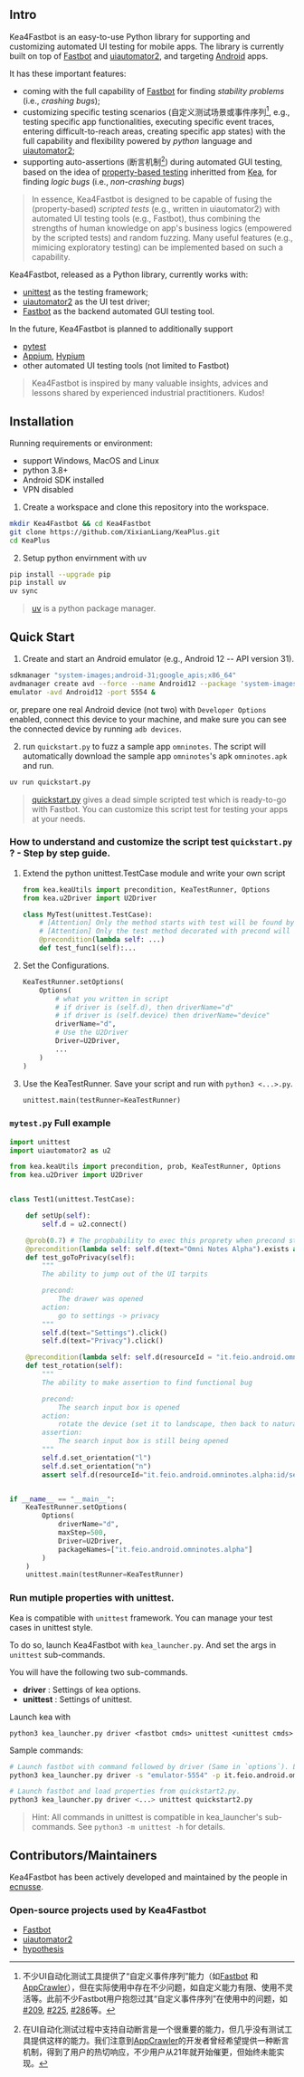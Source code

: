 ## Intro 

Kea4Fastbot is an easy-to-use Python library for supporting and customizing automated UI testing for mobile apps. The library is currently built on top of [Fastbot](https://github.com/bytedance/Fastbot_Android) and [uiautomator2](https://github.com/openatx/uiautomator2), and targeting [Android](https://en.wikipedia.org/wiki/Android_(operating_system)) apps.

It has these important features:
- coming with the full capability of [Fastbot](https://github.com/bytedance/Fastbot_Android) for finding *stability problems* (i.e., *crashing bugs*); 
- customizing specific testing scenarios (自定义测试场景或事件序列[^1], e.g., testing specific app functionalities, executing specific event traces, entering difficult-to-reach areas, creating specific app states) with the full capability and flexibility powered by *python* language and [uiautomator2](https://github.com/openatx/uiautomator2);
- supporting auto-assertions (断言机制[^2]) during automated GUI testing, based on the idea of [property-based testing](https://en.wikipedia.org/wiki/Software_testing#Property_testing) inheritted from [Kea](https://github.com/ecnusse/Kea), for finding *logic bugs* (i.e., *non-crashing bugs*)

> In essence, Kea4Fastbot is designed to be capable of fusing the (property-based) *scripted tests* (e.g., written in uiautomator2) with automated UI testing tools (e.g., Fastbot), thus combining the strengths of human knowledge on app's business logics (empowered by the scripted tests) and random fuzzing. Many useful features (e.g., mimicing exploratory testing) can be implemented based on such a capability.
 
Kea4Fastbot, released as a Python library, currently works with:
- [unittest](https://docs.python.org/3/library/unittest.html) as the testing framework;
- [uiautomator2](https://github.com/openatx/uiautomator2) as the UI test driver; 
- [Fastbot](https://github.com/bytedance/Fastbot_Android) as the backend automated GUI testing tool.

In the future, Kea4Fastbot is planned to additionally support
- [pytest](https://docs.pytest.org/en/stable/)
- [Appium](https://github.com/appium/appium), [Hypium]()
- other automated UI testing tools (not limited to Fastbot)

> Kea4Fastbot is inspired by many valuable insights, advices and lessons shared by experienced industrial practitioners. Kudos!

## Installation

Running requirements or environment:
- support Windows, MacOS and Linux
- python 3.8+
- Android SDK installed
- VPN disabled

1. Create a workspace and clone this repository into the workspace.

```bash
mkdir Kea4Fastbot && cd Kea4Fastbot
git clone https://github.com/XixianLiang/KeaPlus.git
cd KeaPlus
```

2. Setup python envirnment with uv
```bash
pip install --upgrade pip
pip install uv
uv sync
```

> [uv](https://docs.astral.sh/uv/) is a python package manager.

## Quick Start

1. Create and start an Android emulator (e.g., Android 12 -- API version 31).

```bash
sdkmanager "system-images;android-31;google_apis;x86_64"
avdmanager create avd --force --name Android12 --package 'system-images;android-31;google_apis;x86_64' --abi google_apis/x86_64 --sdcard 1024M --device 'Nexus 7'
emulator -avd Android12 -port 5554 &
```

or, prepare one real Android device (not two) with `Developer Options` enabled, connect this device to your machine, and make sure you can see the connected device by running `adb devices`.

2. run `quickstart.py` to fuzz a sample app `omninotes`.
The script will automatically download the sample app `omninotes`'s apk `omninotes.apk` and run.

```python
uv run quickstart.py
```

> [quickstart.py](https://github.com/XixianLiang/KeaPlus/blob/main/quickstart.py) gives a dead simple scripted test which is ready-to-go with Fastbot. You can customize this script test for testing your apps at your needs.

### How to understand and customize the script test `quickstart.py` ? - Step by step guide.

1. Extend the python unittest.TestCase module and write your own script

    ```python
    from kea.keaUtils import precondition, KeaTestRunner, Options
    from kea.u2Driver import U2Driver

    class MyTest(unittest.TestCase):
        # [Attention] Only the method starts with test will be found by unittest
        # [Attention] Only the test method decorated with precond will be loaded as a property
        @precondition(lambda self: ...)
        def test_func1(self):...
    ```

2. Set the Configurations.

    ```python
    KeaTestRunner.setOptions(
        Options(
            # what you written in script
            # if driver is (self.d), then driverName="d"
            # if driver is (self.device) then driverName="device"
            driverName="d",
            # Use the U2Driver
            Driver=U2Driver,
            ...
        )
    )
    ```

3. Use the KeaTestRunner. Save your script and run with `python3 <...>.py`.
   
    ```python
    unittest.main(testRunner=KeaTestRunner)
    ```


### `mytest.py` Full example

```python
import unittest
import uiautomator2 as u2

from kea.keaUtils import precondition, prob, KeaTestRunner, Options
from kea.u2Driver import U2Driver


class Test1(unittest.TestCase):

    def setUp(self):
        self.d = u2.connect()

    @prob(0.7) # The propbability to exec this proprety when precond statisfied is 0.7
    @precondition(lambda self: self.d(text="Omni Notes Alpha").exists and self.d(text="Settings").exists)
    def test_goToPrivacy(self):
        """
        The ability to jump out of the UI tarpits

        precond:
            The drawer was opened
        action:
            go to settings -> privacy
        """
        self.d(text="Settings").click()
        self.d(text="Privacy").click()

    @precondition(lambda self: self.d(resourceId = "it.feio.android.omninotes.alpha:id/search_src_text").exists)
    def test_rotation(self):
        """
        The ability to make assertion to find functional bug

        precond:
            The search input box is opened
        action:
            rotate the device (set it to landscape, then back to natural)
        assertion:
            The search input box is still being opened
        """
        self.d.set_orientation("l")
        self.d.set_orientation("n")
        assert self.d(resourceId="it.feio.android.omninotes.alpha:id/search_src_text").exists()


if __name__ == "__main__":
    KeaTestRunner.setOptions(
        Options(
            driverName="d",
            maxStep=500,
            Driver=U2Driver,
            packageNames=["it.feio.android.omninotes.alpha"]
        )
    )
    unittest.main(testRunner=KeaTestRunner)
```

### Run mutiple properties with unittest.

Kea is compatible with `unittest` framework. You can manage your test cases in unittest style.

To do so, launch Kea4Fastbot with `kea_launcher.py`. And set the args in `unittest` sub-commands.

You will have the following two sub-commands.

- **driver** : Settings of kea options.
- **unittest** : Settings of unittest.

Launch kea with 
```
python3 kea_launcher.py driver <fastbot cmds> unittest <unittest cmds> 
```

Sample commands:

```bash
# Launch fastbot with command followed by driver (Same in `options`). Load the properties (testCases) from directory mytests/omni_notes
python3 kea_launcher.py driver -s "emulator-5554" -p it.feio.android.omninotes.alpha --agent u2 --running-minutes 10 --throttle 200 --driver-name d unittest discover -s mytests/omni_notes

# Launch fastbot and load properties from quickstart2.py.
python3 kea_launcher.py driver <...> unittest quickstart2.py
```

> Hint: All commands in unittest is compatible in kea_launcher's sub-commands. See `python3 -m unittest -h` for details.

## Contributors/Maintainers

Kea4Fastbot has been actively developed and maintained by the people in [ecnusse](https://github.com/ecnusse).

### Open-source projects used by Kea4Fastbot

- [Fastbot](https://github.com/bytedance/Fastbot_Android)
- [uiautomator2](https://github.com/openatx/uiautomator2)
- [hypothesis](https://github.com/HypothesisWorks/hypothesis)

[^1]: 不少UI自动化测试工具提供了“自定义事件序列”能力（如[Fastbot](https://github.com/bytedance/Fastbot_Android/blob/main/handbook-cn.md#%E8%87%AA%E5%AE%9A%E4%B9%89%E4%BA%8B%E4%BB%B6%E5%BA%8F%E5%88%97) 和[AppCrawler](https://github.com/seveniruby/AppCrawler)），但在实际使用中存在不少问题，如自定义能力有限、使用不灵活等。此前不少Fastbot用户抱怨过其“自定义事件序列”在使用中的问题，如[#209](https://github.com/bytedance/Fastbot_Android/issues/209), [#225](https://github.com/bytedance/Fastbot_Android/issues/225), [#286](https://github.com/bytedance/Fastbot_Android/issues/286)等。

[^2]: 在UI自动化测试过程中支持自动断言是一个很重要的能力，但几乎没有测试工具提供这样的能力。我们注意到[AppCrawler](https://ceshiren.com/t/topic/15801/5)的开发者曾经希望提供一种断言机制，得到了用户的热切响应，不少用户从21年就开始催更，但始终未能实现。